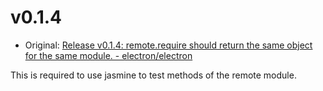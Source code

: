 # v0.1.4

* Original: [Release v0.1.4: remote.require should return the same object for the same module. - electron/electron](https://github.com/electron/electron/releases/tag/v0.1.4)

This is required to use jasmine to test methods of the remote module.
